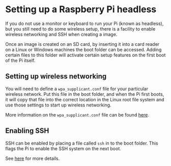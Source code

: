 # Setting up a Raspberry Pi headless

If you do not use a monitor or keyboard to run your Pi (known as headless), but you still need to do some wireless setup, there is a facility to enable wireless networking and SSH when creating a image.

Once an image is created on an SD card, by inserting it into a card reader on a Linux or Windows machines the boot folder can be accessed. Adding certain files to this folder will activate certain setup features on the first boot of the Pi itself. 

## Setting up wireless networking

You will need to define a `wpa_supplicant.conf` file for your particular wireless network. Put this file in the boot folder, and when the Pi first boots, it will copy that file into the correct location in the Linux root file system and use those settings to start up wireless networking.

More information on the `wpa_supplicant.conf` file can be found [here](../wireless-cli).

## Enabling SSH

SSH can be enabled by placing a file called `ssh` in to the boot folder. This flags the Pi to enable the SSH system on the next boot.

See [here](../../../remote-access/ssh/README.md#3-enable-ssh-on-a-headless-raspberry-pi-add-file-to-sd-card-on-another-machine) for more details.

